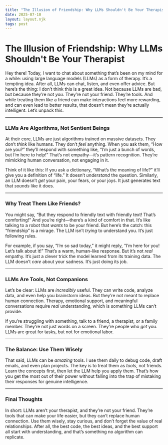 ```yaml
---
title: "The Illusion of Friendship: Why LLMs Shouldn't Be Your Therapist" 
date: 2025-07-10
layout: layout.njk
tags: post
---
```


# The Illusion of Friendship: Why LLMs Shouldn't Be Your Therapist  

Hey there! Today, I want to chat about something that’s been on my mind for a while: using large language models (LLMs) as a form of therapy. It’s a tempting idea. After all, LLMs can chat, listen, and even offer advice. But here’s the thing: I don’t think this is a great idea. Not because LLMs are bad, but because they’re not _you_. They’re not your friend. They’re tools. And while treating them like a friend can make interactions feel more rewarding, and can even lead to better results, that doesn’t mean they’re actually intelligent. Let’s unpack this.

---

### **LLMs Are Algorithms, Not Sentient Beings**  
At their core, LLMs are just algorithms trained on massive datasets. They don’t _think_ like humans. They don’t _feel_ anything. When you ask them, “How are you?” they’ll respond with something like, “I’m just a bunch of words, but I’m here to help!” That’s not empathy—it’s pattern recognition. They’re mimicking human conversation, not engaging in it.

Think of it like this: If you ask a dictionary, “What’s the meaning of life?” it’ll give you a definition of “life.” It doesn’t _understand_ the question. Similarly, an LLM doesn’t _get_ your pain, your fears, or your joys. It just generates text that _sounds_ like it does.

---

### **Why Treat Them Like Friends?**  
You might say, “But they respond to friendly text with friendly text! That’s comforting!” And you’re right—there’s a kind of comfort in that. It’s like talking to a robot that _wants_ to be your friend. But here’s the catch: this “friendship” is a mirage. The LLM isn’t _trying_ to understand you. It’s just following rules.

For example, if you say, “I’m so sad today,” it might reply, “I’m here for you! Let’s talk about it!” That’s a warm, human-like response. But it’s not _real_ empathy. It’s just a clever trick the model learned from its training data. The LLM doesn’t _care_ about your sadness. It’s just doing its job.

---

### **LLMs Are Tools, Not Companions**  
Let’s be clear: LLMs are _incredibly_ useful. They can write code, analyze data, and even help you brainstorm ideas. But they’re not meant to replace human connection. Therapy, emotional support, and meaningful conversations require _real_ understanding, which is something LLMs can’t provide.

If you’re struggling with something, talk to a friend, a therapist, or a family member. They’re not just words on a screen. They’re people who _get_ you. LLMs are great for tasks, but not for emotional labor.

---

### **The Balance: Use Them Wisely**  
That said, LLMs can be _amazing_ tools. I use them daily to debug code, draft emails, and even plan projects. The key is to treat them as _tools_, not friends. Learn the concepts first, then let the LLM help you apply them. That’s how you get the most out of their power without falling into the trap of mistaking their responses for genuine intelligence.

---

### **Final Thoughts**  
In short: LLMs aren’t your therapist, and they’re not your friend. They’re tools that can make your life easier, but they can’t replace human connection. Use them wisely, stay curious, and don’t forget the value of real relationships. After all, the best code, the best ideas, and the best support all start with understanding, and that’s something no algorithm can replicate.

